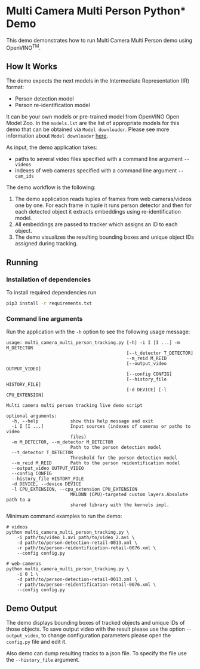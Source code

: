 # Multi Camera Multi Person Python* Demo

This demo demonstrates how to run Multi Camera Multi Person demo using OpenVINO<sup>TM</sup>.

## How It Works

The demo expects the next models in the Intermediate Representation (IR) format:

   * Person detection model
   * Person re-identification model

It can be your own models or pre-trained model from OpenVINO Open Model Zoo.
In the `models.lst` are the list of appropriate models for this demo
that can be obtained via `Model downloader`.
Please see more information about `Model downloader` [here](../../../tools/downloader/README.md).

As input, the demo application takes:
* paths to several video files specified with a command line argument `--videos`
* indexes of web cameras specified with a command line argument `--cam_ids`

The demo workflow is the following:

1. The demo application reads tuples of frames from web cameras/videos one by one. For each frame in tuple it runs person detector
and then for each detected object it extracts embeddings using re-identification model.
2. All embeddings are passed to tracker which assigns an ID to each object.
3. The demo visualizes the resulting bounding boxes and unique object IDs assigned during tracking.

## Running

### Installation of dependencies

To install required dependencies run

```bash
pip3 install -r requirements.txt
```

### Command line arguments

Run the application with the `-h` option to see the following usage message:

```
usage: multi_camera_multi_person_tracking.py [-h] -i I [I ...] -m M_DETECTOR
                                             [--t_detector T_DETECTOR]
                                             --m_reid M_REID
                                             [--output_video OUTPUT_VIDEO]
                                             [--config CONFIG]
                                             [--history_file HISTORY_FILE]
                                             [-d DEVICE] [-l CPU_EXTENSION]

Multi camera multi person tracking live demo script

optional arguments:
  -h, --help            show this help message and exit
  -i I [I ...]          Input sources (indexes of cameras or paths to video
                        files)
  -m M_DETECTOR, --m_detector M_DETECTOR
                        Path to the person detection model
  --t_detector T_DETECTOR
                        Threshold for the person detection model
  --m_reid M_REID       Path to the person reidentification model
  --output_video OUTPUT_VIDEO
  --config CONFIG
  --history_file HISTORY_FILE
  -d DEVICE, --device DEVICE
  -l CPU_EXTENSION, --cpu_extension CPU_EXTENSION
                        MKLDNN (CPU)-targeted custom layers.Absolute path to a
                        shared library with the kernels impl.
```
Minimum command examples to run the demo:

```
# videos
python multi_camera_multi_person_tracking.py \
    -i path/to/video_1.avi path/to/video_2.avi \
    -d path/to/person-detection-retail-0013.xml \
    -r path/to/person-reidentification-retail-0076.xml \
    --config config.py

# web-cameras
python multi_camera_multi_person_tracking.py \
    -i 0 1 \
    -d path/to/person-detection-retail-0013.xml \
    -r path/to/person-reidentification-retail-0076.xml \
    --config config.py
```

## Demo Output

The demo displays bounding boxes of tracked objects and unique IDs of those objects.
To save output video with the result please use the option  `--output_video`, to change configuration parameters please open the `config.py` file and edit it.

Also demo can dump resulting tracks to a json file. To specify the file use the `--history_file` argument.
